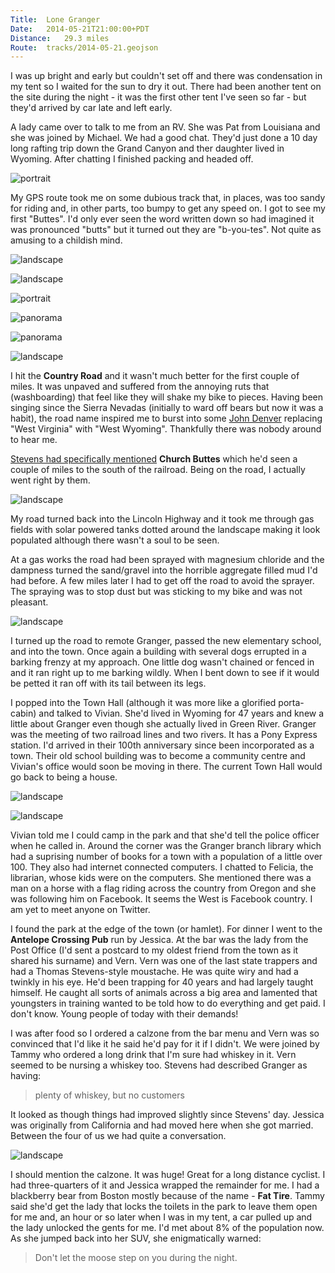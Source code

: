 ```yaml
---
Title:	Lone Granger
Date:	2014-05-21T21:00:00+PDT
Distance:	29.3 miles
Route:	tracks/2014-05-21.geojson
---
```


I was up bright and early but couldn't set off and there was condensation in my tent so I waited for the sun to dry it out. There had been another tent on the site during the night - it was the first other tent I've seen so far - but they'd arrived by car late and left early.

A lady came over to talk to me from an RV. She was Pat from Louisiana and she was joined by Michael. We had a good chat. They'd just done a 10 day long rafting trip down the Grand Canyon and ther daughter lived in Wyoming. After chatting I finished packing and headed off. 

![portrait](https://farm4.staticflickr.com/3757/14119509940_5873fd8516_c.jpg "Pat and Michael")

My GPS route took me on some dubious track that, in places, was too sandy for riding and, in other parts, too bumpy to get any speed on. I got to see my first "Buttes". I'd only ever seen the word written down so had imagined it was pronounced "butts" but it turned out they are "b-you-tes". Not quite as amusing to a childish mind.

![landscape](https://farm6.staticflickr.com/5541/14306122855_0bca938c77.jpg "Big Bird")

![landscape](https://farm4.staticflickr.com/3827/14119464999_605fce4909_c.jpg "Looking back along the road")

![portrait](https://farm6.staticflickr.com/5076/14283005516_7960846f63_c.jpg "Cacti")

![panorama](https://farm4.staticflickr.com/3845/14635749640_9d93721034_h.jpg "I like big Buttes")

![panorama](https://farm6.staticflickr.com/5565/14635757750_4caca65335_h.jpg "Buttes")

![landscape](https://farm3.staticflickr.com/2907/14304248042_dc776fee96.jpg "Bike with Buttes")

I hit the __Country Road__ and it wasn't much better for the first couple of miles. It was unpaved and suffered from the annoying ruts that (washboarding) that feel like they will shake my bike to pieces. Having been singing since the Sierra Nevadas (initially to ward off bears but now it was a habit), the road name inspired me to burst into some [John Denver](https://www.youtube.com/watch?v=oN86d0CdgHQ) replacing "West Virginia" with "West Wyoming". Thankfully there was nobody around to hear me.

[Stevens had specifically mentioned](http://www.strudel.org.uk/blog/stevens/000055.shtml) __Church Buttes__ which he'd seen a couple of miles to the south of the railroad. Being on the road, I actually went right by them.

![landscape](https://farm3.staticflickr.com/2927/14306148985_c97c52b349_z.jpg "Church Buttes")

My road turned back into the Lincoln Highway and it took me through gas fields with solar powered tanks dotted around the landscape making it look populated although there wasn't a soul to be seen.

At a gas works the road had been sprayed with magnesium chloride and the dampness turned the sand/gravel into the horrible aggregate filled mud I'd had before. A few miles later I had to get off the road to avoid the sprayer. The spraying was to stop dust but was sticking to my bike and was not pleasant.

![landscape](https://farm6.staticflickr.com/5489/14306151805_c07c0c5ae1_z.jpg "Gas works")

I turned up the road to remote Granger, passed the new elementary school, and into the town. Once again a building with several dogs errupted in a barking frenzy at my approach. One little dog wasn't chained or fenced in and it ran right up to me barking wildly. When I bent down to see if it would be petted it ran off with its tail between its legs. 

I popped into the Town Hall (although it was more like a glorified porta-cabin) and talked to Vivian. She'd lived in Wyoming for 47 years and knew a little about Granger even though she actually lived in Green River. Granger was the meeting of two railroad lines and two rivers. It has a Pony Express station. I'd arrived in their 100th anniversary since been incorporated as a town. Their old school building was to become a community centre and Vivian's office would soon be moving in there. The current Town Hall would go back to being a house.

![landscape](https://farm6.staticflickr.com/5531/14304261412_af27e5fcfb_z.jpg "Granger Town Hall")

![landscape](https://farm3.staticflickr.com/2936/14326341693_9cddd392f1_z.jpg "Vivian with the Pony Express Station")

Vivian told me I could camp in the park and that she'd tell the police officer when he called in. Around the corner was the Granger branch library which had a suprising number of books for a town with a population of a little over 100. They also had internet connected computers. I chatted to Felicia, the librarian, whose kids were on the computers. She mentioned there was a man on a horse with a flag riding across the country from Oregon and she was following him on Facebook. It seems the West is Facebook country. I am yet to meet anyone on Twitter.

I found the park at the edge of the town (or hamlet). For dinner I went to the __Antelope Crossing Pub__ run by Jessica. At the bar was the lady from the Post Office (I'd sent a postcard to my oldest friend from the town as it shared his surname) and Vern. Vern was one of the last state trappers and had a Thomas Stevens-style moustache. He was quite wiry and had a twinkly in his eye. He'd been trapping for 40 years and had largely taught himself. He caught all sorts of animals across a big area and lamented that youngsters in training wanted to be told how to do everything and get paid. I don't know. Young people of today with their demands!

I was after food so I ordered a calzone from the bar menu and Vern was so convinced that I'd like it he said he'd pay for it if I didn't. We were joined by Tammy who ordered a long drink that I'm sure had whiskey in it. Vern seemed to be nursing a whiskey too. Stevens had described Granger as having:

> plenty of whiskey, but no customers

It looked as though things had improved slightly since Stevens' day. Jessica was originally from California and had moved here when she got married. Between the four of us we had quite a conversation.

![landscape](https://farm4.staticflickr.com/3826/14119673850_75e0139d5b_z.jpg "Tammy and Jessica")

I should mention the calzone. It was huge! Great for a long distance cyclist. I had three-quarters of it and Jessica wrapped the remainder for me. I had a blackberry bear from Boston mostly because of the name - __Fat Tire__. Tammy said she'd get the lady that locks the toilets in the park to leave them open for me and, an hour or so later when I was in my tent, a car pulled up and the lady unlocked the gents for me. I'd met about 8% of the population now. As she jumped back into her SUV, she enigmatically warned:

> Don't let the moose step on you during the night.